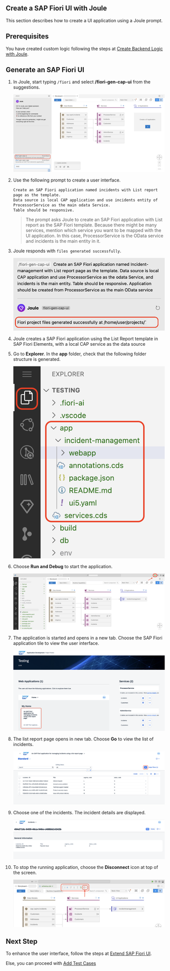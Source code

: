 ## Create a SAP Fiori UI with Joule

This section describes how to create a UI application using a Joule prompt.

## Prerequisites

You have created custom logic following the steps at [Create Backend Logic with Joule](custom-logic.md).

## Generate an SAP Fiori UI

1. In Joule, start typing ```/fiori``` and select **/fiori-gen-cap-ui** from the suggestions.

    ![fiori-ui](../images/fiori-ui/ui_suggestion.png)

2. Use the following prompt to create a user interface.

    ```
    Create an SAP Fiori application named incidents with List report page as the template.
    Data source is local CAP application and use incidents entity of ProcessorService as the main odata Service.
    Table should be responsive.
    ```

    > The prompt asks Joule to create an SAP Fiori application with List report as the SAP Fiori template. Because there might be many services, mention which service you want to be mapped with the UI application. In this case, ProcessorService is the OData service and incidents is the main entity in it. 

3. Joule responds with `files generated successfully`.

    ![ui-generated-msg](../images/fiori-ui/ui_generated.png)

4. Joule creates a  SAP Fiori application using the List Report template in SAP Fiori Elements, with a local CAP  service as the data source

5. Go to **Explorer**. In the **app** folder, check that the following folder structure is generated.

    ![fiori-ui](../images/fiori-ui/app_folder.png)

6. Choose **Run and Debug** to start the application.

    ![run-app](../images/fiori-ui/run-app.png)

7. The application is started and opens in a new tab. Choose the SAP Fiori application tile to view the user interface.

    ![open-app](../images/fiori-ui/webapp_ui.png)

8. The list report page opens in new tab. Choose **Go** to view the list of incidents.

    ![list-report-page](../images/fiori-ui/UI_listpage.png)

9. Choose one of the incidents. The incident details are displayed.

    ![object-page](../images/fiori-ui/Incident-object-page.png)

10. To stop the running application, choose the **Disconnect** icon at top of the screen.
    
    ![stop-preview](../images/fiori-ui/stop_preview.png)

## Next Step

To enhance the user interface, follow the steps at [Extend SAP Fiori UI](./extend-fiori-ui.md). 

Else, you can proceed with [Add Test Cases](./testcase.md)


